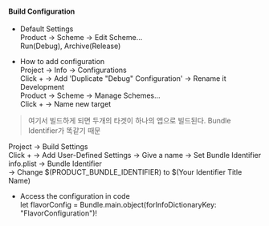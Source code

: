 #### Build Configuration  
- Default Settings  
Product -> Scheme -> Edit Scheme...   
Run(Debug), Archive(Release)  

- How to add configuration  
Project -> Info -> Configurations  
Click + -> Add 'Duplicate "Debug" Configuration' -> Rename it Development  
Product -> Scheme -> Manage Schemes...  
Click + -> Name new target  
> 여기서 빌드하게 되면 두개의 타겟이 하나의 앱으로 빌드된다. Bundle Identifier가 똑같기 때문  

Project -> Build Settings  
Click + -> Add User-Defined Settings -> Give a name -> Set Bundle Identifier  
info.plist -> Bundle Identifier  
-> Change $(PRODUCT_BUNDLE_IDENTIFIER) to $(Your Identifier Title Name)  

- Access the configuration in code  
let flavorConfig = Bundle.main.object(forInfoDictionaryKey: "FlavorConfiguration")!
